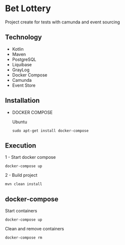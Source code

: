 # Bet Lottery

Project create for tests with camunda and event sourcing

## Technology

- Kotlin
- Maven
- PostgreSQL
- Liquibase
- GrayLog
- Docker Compose
- Camunda
- Event Store

## Installation

- DOCKER COMPOSE

  Ubuntu

  ```
  sudo apt-get install docker-compose
  ```

## Execution

1 - Start docker compose

```
docker-compose up
```

2 - Build project

```
mvn clean install
```

## docker-compose

Start containers

```
docker-compose up
```

Clean and remove containers

```
docker-compose rm
```
